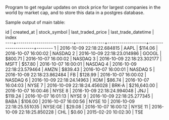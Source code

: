 Program to get regular updates on stock price for largest companies in the 
world by market cap, and to store this data in a postgres database.

Sample output of main table:

 id |         created_at         | stock_symbol | last_traded_price | last_trade_datetime | index  
----+----------------------------+--------------+-------------------+---------------------+--------
  1 | 2016-10-09 22:18:22.684815 | AAPL         |           $114.06 | 2016-10-07 16:00:02 | NASDAQ
  2 | 2016-10-09 22:18:23.014986 | GOOGL        |           $800.71 | 2016-10-07 16:00:02 | NASDAQ
  3 | 2016-10-09 22:18:23.302177 | MSFT         |            $57.80 | 2016-10-07 16:00:01 | NASDAQ
  4 | 2016-10-09 22:18:23.579464 | AMZN         |           $839.43 | 2016-10-07 16:00:01 | NASDAQ
  5 | 2016-10-09 22:18:23.862484 | FB           |           $128.99 | 2016-10-07 16:00:02 | NASDAQ
  6 | 2016-10-09 22:18:24.14963  | XOM          |            $86.74 | 2016-10-07 16:04:03 | NYSE
  7 | 2016-10-09 22:18:24.456028 | BRK-A        |       $216,640.00 | 2016-10-07 16:00:46 | NYSE
  8 | 2016-10-09 22:18:24.994048 | JNJ          |           $119.24 | 2016-10-07 16:01:13 | NYSE
  9 | 2016-10-09 22:18:25.277345 | BABA         |           $106.00 | 2016-10-07 16:00:56 | NYSE
 10 | 2016-10-09 22:18:25.551035 | NYSE:GE      |            $29.08 | 2016-10-07 16:00:12 | NYSE
 11 | 2016-10-09 22:18:25.850228 | CHL          |             $0.60 | 2015-02-20 10:02:30 | TSE
